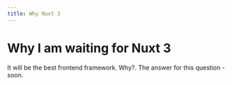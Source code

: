 ```yaml
---
title: Why Nuxt 3
---
```

# Why I am waiting for Nuxt 3

It will be the best frontend framework. Why?. The answer for this question - soon.